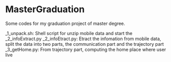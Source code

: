 # MasterGraduation
Some codes for my graduation project of master degree.

_1_unpack.sh:
	Shell script for unzip mobile data and start the _2_infoExtract.py
_2_infoEtract.py:
	Etract the infomation from mobile data, split the data into two parts, the communication part and the trajectory part
_3_getHome.py:
	From trajectory part, computing the home place where user live
